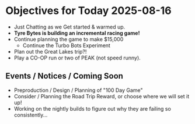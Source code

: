 # Objectives for Today 2025-08-16

- Just Chatting as we Get started & warmed up.
- **Tyre Bytes is building an incremental racing game!**
- Continue planning the game to make $15,000
  - Continue the Turbo Bots Experiment
- Plan out the Great Lakes trip?!
- Play a CO-OP run or two of PEAK (not speed runny).

## Events / Notices / Coming Soon

- Preproduction / Design / Planning of "100 Day Game"
- Consider / Planning the Road Trip Reward, or choose where we will set it up!
- Working on the nightly builds to figure out why they are failing so consistently...

